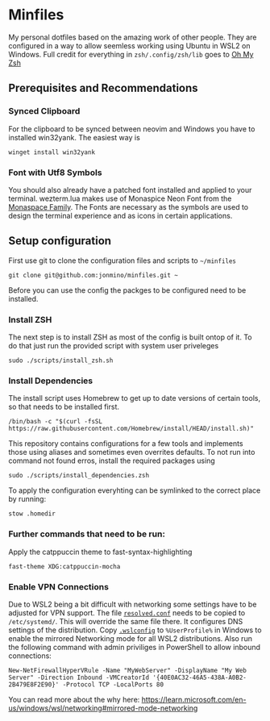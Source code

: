 # Minfiles
My personal dotfiles based on the amazing work of other people.
They are configured in a way to allow seemless working using Ubuntu in WSL2 on Windows.
Full credit for everything in `zsh/.config/zsh/lib` goes to [Oh My Zsh](https://github.com/ohmyzsh/ohmyzsh)

## Prerequisites and Recommendations
### Synced Clipboard
For the clipboard to be synced between neovim and Windows you have to installed win32yank. The easiest way is
```
winget install win32yank
```
### Font with Utf8 Symbols
You should also already have a patched font installed and applied to your terminal.
wezterm.lua makes use of Monaspice Neon Font from the
[Monaspace Family](https://github.com/githubnext/monaspace).
The Fonts are necessary as the symbols are used to design the terminal experience
and as icons in certain applications.

## Setup configuration
First use git to clone the configuration files and scripts to `~/minfiles`
```
git clone git@github.com:jonmino/minfiles.git ~
```
Before you can use the config the packges to be configured need to be installed.

### Install ZSH
The next step is to install ZSH as most of the config is built ontop of it.
To do that just run the provided script with system user priveleges
```
sudo ./scripts/install_zsh.sh
```

### Install Dependencies
The install script uses Homebrew to get up to date versions of certain tools, so that needs to be installed first.
```
/bin/bash -c "$(curl -fsSL https://raw.githubusercontent.com/Homebrew/install/HEAD/install.sh)"
```
This repository contains configurations for a few tools and implements those using aliases and sometimes even overrites defaults. To not run into command not found erros, install the required packages using
```
sudo ./scripts/install_dependencies.zsh
```
To apply the configuration everyhting can be symlinked to the correct place by running:
```
stow .homedir
```
### Further commands that need to be run:
Apply the catppuccin theme to fast-syntax-highlighting
```
fast-theme XDG:catppuccin-mocha
```

### Enable VPN Connections
Due to WSL2 being a bit difficult with networking some settings have to be adjusted for VPN support.
The file [`resolved.conf`](./other/resolved.conf) needs to be copied to `/etc/systemd/`. This will override
the same file there. It configures DNS settings of the distribution.
Copy [`.wslconfig`](./other/.wslconfig) to `%UserProfile%` in Windows to enable the mirrored Networking
mode for all WSL2 distributions. Also run the following command
with admin priviliges in PowerShell to allow inbound connections:
```
New-NetFirewallHyperVRule -Name "MyWebServer" -DisplayName "My Web Server" -Direction Inbound -VMCreatorId '{40E0AC32-46A5-438A-A0B2-2B479E8F2E90}' -Protocol TCP -LocalPorts 80
```
You can read more about the why here: https://learn.microsoft.com/en-us/windows/wsl/networking#mirrored-mode-networking
